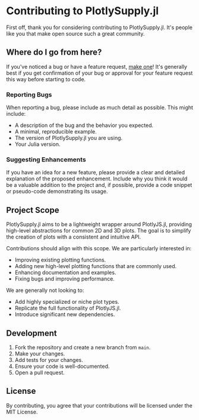 # Contributing to PlotlySupply.jl

First off, thank you for considering contributing to PlotlySupply.jl. It's people like you that make open source such a great community.

## Where do I go from here?

If you've noticed a bug or have a feature request, [make one](https://github.com/jake-w-liu/PlotlySupply.jl/issues/new)! It's generally best if you get confirmation of your bug or approval for your feature request this way before starting to code.

### Reporting Bugs

When reporting a bug, please include as much detail as possible. This might include:

- A description of the bug and the behavior you expected.
- A minimal, reproducible example.
- The version of PlotlySupply.jl you are using.
- Your Julia version.

### Suggesting Enhancements

If you have an idea for a new feature, please provide a clear and detailed explanation of the proposed enhancement. Include why you think it would be a valuable addition to the project and, if possible, provide a code snippet or pseudo-code demonstrating its usage.

## Project Scope

PlotlySupply.jl aims to be a lightweight wrapper around PlotlyJS.jl, providing high-level abstractions for common 2D and 3D plots. The goal is to simplify the creation of plots with a consistent and intuitive API.

Contributions should align with this scope. We are particularly interested in:

- Improving existing plotting functions.
- Adding new high-level plotting functions that are commonly used.
- Enhancing documentation and examples.
- Fixing bugs and improving performance.

We are generally not looking to:

- Add highly specialized or niche plot types.
- Replicate the full functionality of PlotlyJS.jl.
- Introduce significant new dependencies.

## Development

1.  Fork the repository and create a new branch from `main`.
2.  Make your changes.
3.  Add tests for your changes.
4.  Ensure your code is well-documented.
5.  Open a pull request.

## License

By contributing, you agree that your contributions will be licensed under the MIT License.
